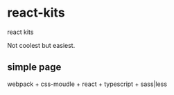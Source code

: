 
# react-kits
react kits

Not coolest but easiest.

## simple page

webpack + css-moudle + react + typescript + sass|less